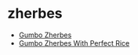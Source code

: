 # zherbes

 * [Gumbo Zherbes](../../index/g/gumbo-zherbes-109112.json)
 * [Gumbo Zherbes With Perfect Rice](../../index/g/gumbo-zherbes-with-perfect-rice-231073.json)
